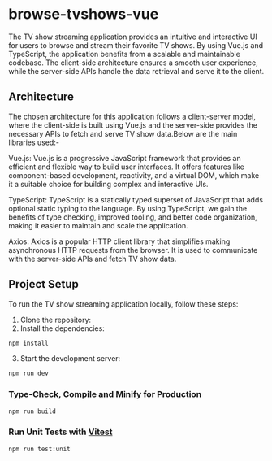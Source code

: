 # browse-tvshows-vue

The TV show streaming application provides an intuitive and interactive UI for users to browse and stream their favorite TV shows. By using Vue.js and TypeScript, the application benefits from a scalable and maintainable codebase. The client-side architecture ensures a smooth user experience, while the server-side APIs handle the data retrieval and serve it to the client.

## Architecture
The chosen architecture for this application follows a client-server model, where the client-side is built using Vue.js and the server-side provides the necessary APIs to fetch and serve TV show data.Below are the main libraries used:-

Vue.js: Vue.js is a progressive JavaScript framework that provides an efficient and flexible way to build user interfaces. It offers features like component-based development, reactivity, and a virtual DOM, which make it a suitable choice for building complex and interactive UIs.

TypeScript: TypeScript is a statically typed superset of JavaScript that adds optional static typing to the language. By using TypeScript, we gain the benefits of type checking, improved tooling, and better code organization, making it easier to maintain and scale the application.

Axios: Axios is a popular HTTP client library that simplifies making asynchronous HTTP requests from the browser. It is used to communicate with the server-side APIs and fetch TV show data.

## Project Setup
To run the TV show streaming application locally, follow these steps:
1. Clone the repository:
2. Install the dependencies:
```sh
npm install
```
3. Start the development server:
```sh
npm run dev
```

### Type-Check, Compile and Minify for Production

```sh
npm run build
```

### Run Unit Tests with [Vitest](https://vitest.dev/)

```sh
npm run test:unit
```

